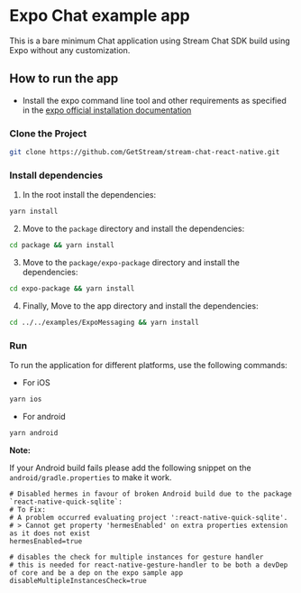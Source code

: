 # Expo Chat example app

This is a bare minimum Chat application using Stream Chat SDK build using Expo without any customization.

## How to run the app

- Install the expo command line tool and other requirements as specified in the [expo official installation documentation](https://docs.expo.dev/get-started/installation/)

### Clone the Project

```bash
git clone https://github.com/GetStream/stream-chat-react-native.git
```

### Install dependencies
  
1. In the root install the dependencies:

```bash
yarn install
```

2. Move to the `package` directory and install the dependencies:

```bash
cd package && yarn install
```

3. Move to the `package/expo-package` directory and install the dependencies:

```bash
cd expo-package && yarn install
```

4. Finally, Move to the app directory and install the dependencies:

```bash
cd ../../examples/ExpoMessaging && yarn install
```

### Run

To run the application for different platforms, use the following commands:

- For iOS

```bash
yarn ios
```

- For android

```bash
yarn android
```

**Note:**

If your Android build fails please add the following snippet on the `android/gradle.properties` to make it work.

```
# Disabled hermes in favour of broken Android build due to the package `react-native-quick-sqlite`:
# To Fix:
# A problem occurred evaluating project ':react-native-quick-sqlite'.
# > Cannot get property 'hermesEnabled' on extra properties extension as it does not exist
hermesEnabled=true

# disables the check for multiple instances for gesture handler
# this is needed for react-native-gesture-handler to be both a devDep of core and be a dep on the expo sample app
disableMultipleInstancesCheck=true
```
